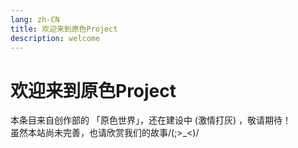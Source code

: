 ```yaml
---
lang: zh-CN
title: 欢迎来到原色Project
description: welcome
---
```


# 欢迎来到原色Project
本条目来自创作部的 「原色世界」，还在建设中 (激情打灰) ，敬请期待！  
虽然本站尚未完善，也请欣赏我们的故事/(;>_<)/ 

